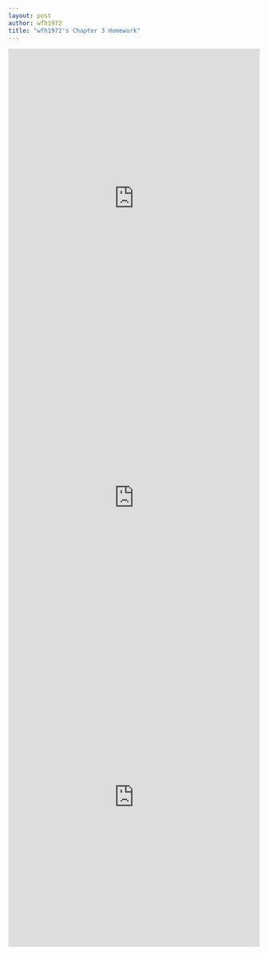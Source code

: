 ```yaml
--- 
layout: post
author: wfh1972
title: "wfh1972's Chapter 3 Homework"
---
```



<iframe src="https://trinket.io/embed/python/6579b81613" width="100%" height="600" frameborder="0" marginwidth="0" marginheight="0" allowfullscreen></iframe>

<iframe src="https://trinket.io/embed/python/1510c00e6c" width="100%" height="600" frameborder="0" marginwidth="0" marginheight="0" allowfullscreen></iframe>

<iframe src="https://trinket.io/embed/python/4b8fc76adc" width="100%" height="600" frameborder="0" marginwidth="0" marginheight="0" allowfullscreen></iframe>


